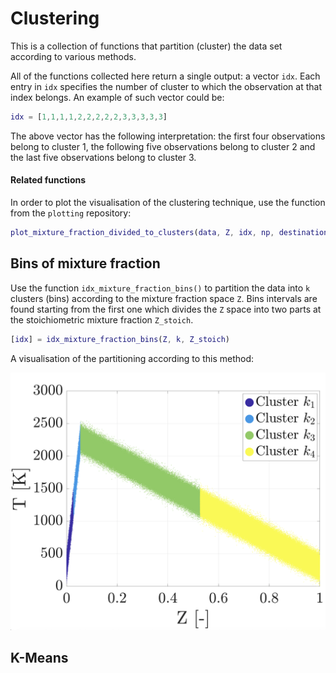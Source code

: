 # Clustering

This is a collection of functions that partition (cluster) the data set according to various methods.

All of the functions collected here return a single output: a vector `idx`. Each entry in `idx` specifies the number of cluster to which the observation at that index belongs. An example of such vector could be:

```matlab
idx = [1,1,1,1,2,2,2,2,2,3,3,3,3,3]
```

The above vector has the following interpretation: the first four observations belong to cluster 1, the following five observations belong to cluster 2 and the last five observations belong to cluster 3.

#### Related functions

In order to plot the visualisation of the clustering technique, use the function from the `plotting` repository:

```matlab
plot_mixture_fraction_divided_to_clusters(data, Z, idx, np, destination)
```

## Bins of mixture fraction

Use the function `idx_mixture_fraction_bins()` to partition the data into `k` clusters (bins) according to the mixture fraction space `Z`. Bins intervals are found starting from the first one which divides the `Z` space into two parts at the stoichiometric mixture fraction `Z_stoich`.

```matlab
[idx] = idx_mixture_fraction_bins(Z, k, Z_stoich)
```

A visualisation of the partitioning according to this method:

![Screenshot](dwgs/idx_mixture_fraction_bins.png)

## K-Means
